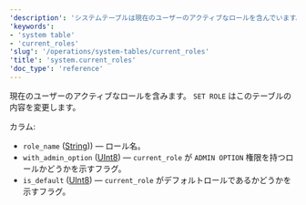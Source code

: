 ```yaml
---
'description': 'システムテーブルは現在のユーザーのアクティブなロールを含んでいます。'
'keywords':
- 'system table'
- 'current_roles'
'slug': '/operations/system-tables/current_roles'
'title': 'system.current_roles'
'doc_type': 'reference'
---
```


現在のユーザーのアクティブなロールを含みます。 `SET ROLE` はこのテーブルの内容を変更します。

カラム:

- `role_name` ([String](../../sql-reference/data-types/string.md))) — ロール名。
- `with_admin_option` ([UInt8](/sql-reference/data-types/int-uint#integer-ranges)) — `current_role` が `ADMIN OPTION` 権限を持つロールかどうかを示すフラグ。
- `is_default` ([UInt8](/sql-reference/data-types/int-uint#integer-ranges)) — `current_role` がデフォルトロールであるかどうかを示すフラグ。
